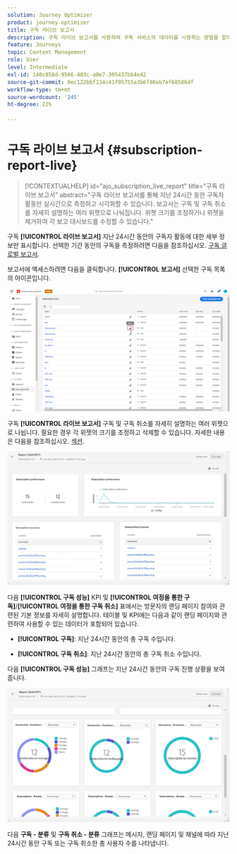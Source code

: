 ```yaml
---
solution: Journey Optimizer
product: journey optimizer
title: 구독 라이브 보고서
description: 구독 라이브 보고서를 사용하여 구독 서비스의 데이터를 사용하는 방법을 알아봅니다
feature: Journeys
topic: Content Management
role: User
level: Intermediate
exl-id: 140c858d-9566-403c-a0e7-395437bb4e42
source-git-commit: 0ec122bbf134c41f95755a3b6f08eb7ef68506df
workflow-type: tm+mt
source-wordcount: '245'
ht-degree: 22%

---
```


# 구독 라이브 보고서 {#subscription-report-live}

>[!CONTEXTUALHELP]
>id="ajo_subscription_live_report"
>title="구독 라이브 보고서"
>abstract="구독 라이브 보고서를 통해 지난 24시간 동안 구독자 활동만 실시간으로 측정하고 시각화할 수 있습니다. 보고서는 구독 및 구독 취소를 자세히 설명하는 여러 위젯으로 나눠집니다. 위젯 크기를 조정하거나 위젯을 제거하여 각 보고 대시보드를 수정할 수 있습니다."

구독 **[!UICONTROL 라이브 보고서]** 지난 24시간 동안의 구독자 활동에 대한 세부 정보만 표시합니다. 선택한 기간 동안의 구독을 측정하려면 다음을 참조하십시오. [구독 글로벌 보고서](subscription-report-global.md).

보고서에 액세스하려면 다음을 클릭합니다. **[!UICONTROL 보고서]** 선택한 구독 목록의 아이콘입니다.

![](assets/subscription_report_7.png)

구독 **[!UICONTROL 라이브 보고서]** 구독 및 구독 취소를 자세히 설명하는 여러 위젯으로 나뉩니다. 필요한 경우 각 위젯의 크기를 조정하고 삭제할 수 있습니다. 자세한 내용은 다음을 참조하십시오. [섹션](live-report.md).

![](assets/subscription_report_3.png)

다음 **[!UICONTROL 구독 성능]** KPI 및 **[!UICONTROL 여정을 통한 구독]**/**[!UICONTROL 여정을 통한 구독 취소]** 표에서는 방문자의 랜딩 페이지 참여와 관련된 기본 정보를 자세히 설명합니다. 테이블 및 KPI에는 다음과 같이 랜딩 페이지와 관련하여 사용할 수 있는 데이터가 포함되어 있습니다.

* **[!UICONTROL 구독]**: 지난 24시간 동안의 총 구독 수입니다.

* **[!UICONTROL 구독 취소]**: 지난 24시간 동안의 총 구독 취소 수입니다.

다음 **[!UICONTROL 구독 성능]** 그래프는 지난 24시간 동안의 구독 진행 상황을 보여 줍니다.

![](assets/subscription_report_4.png)

다음 **구독 - 분류** 및 **구독 취소 - 분류** 그래프는 메시지, 랜딩 페이지 및 채널에 따라 지난 24시간 동안 구독 또는 구독 취소한 총 사용자 수를 나타냅니다.
